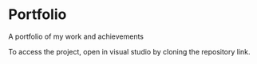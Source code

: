# Portfolio
A portfolio of my work and achievements

To access the project, open in visual studio by cloning the repository link.
